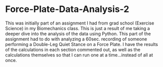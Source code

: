 # Force-Plate-Data-Analysis-2
This was initially part of an assignment I had from grad school (Exercise Science) in my Biomechanics class. This is just a result of me taking a deeper dive into the analysis of the data using Python. This part of the assignment had to do with analyzing a 60sec. recording of someone performing a Double-Leg Quiet Stance on a Force Plate. I have the results of the calculations in each section commented out, as well as the calculations themselves so that I can run one at a time...instead of all at once.

